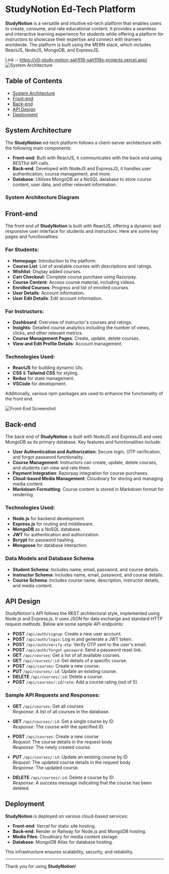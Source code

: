 # StudyNotion Ed-Tech Platform

**StudyNotion** is a versatile and intuitive ed-tech platform that enables users to create, consume, and rate educational content. It provides a seamless and interactive learning experience for students while offering a platform for instructors to showcase their expertise and connect with learners worldwide. The platform is built using the MERN stack, which includes ReactJS, NodeJS, MongoDB, and ExpressJS.

Link :- https://v0-study-notion-sah1l19-sah1l19s-projects.vercel.app/
![System Architecture](https://github.com/user-attachments/assets/2218d8e3-a1a3-4172-be94-d08cf65cc61c)
## Table of Contents

- [System Architecture](#system-architecture)
- [Front-end](#front-end)
- [Back-end](#back-end)
- [API Design](#api-design)
- [Deployment](#deployment)

## System Architecture

The **StudyNotion** ed-tech platform follows a client-server architecture with the following main components:

- **Front-end**: Built with ReactJS, it communicates with the back end using RESTful API calls.
- **Back-end**: Developed with NodeJS and ExpressJS, it handles user authentication, course management, and more.
- **Database**: Utilizes MongoDB as a NoSQL database to store course content, user data, and other relevant information.

### System Architecture Diagram



## Front-end

The front end of **StudyNotion** is built with ReactJS, offering a dynamic and responsive user interface for students and instructors. Here are some key pages and functionalities:

### For Students:
- **Homepage**: Introduction to the platform.
- **Course List**: List of available courses with descriptions and ratings.
- **Wishlist**: Display added courses.
- **Cart Checkout**: Complete course purchase using Razorpay.
- **Course Content**: Access course material, including videos.
- **Enrolled Courses**: Progress and list of enrolled courses.
- **User Details**: Account information.
- **User Edit Details**: Edit account information.

### For Instructors:
- **Dashboard**: Overview of instructor's courses and ratings.
- **Insights**: Detailed course analytics including the number of views, clicks, and other relevant metrics.
- **Course Management Pages**: Create, update, delete courses.
- **View and Edit Profile Details**: Account management.

### Technologies Used:
- **ReactJS** for building dynamic UIs.
- **CSS** & **Tailwind CSS** for styling.
- **Redux** for state management.
- **VSCode** for development.

Additionally, various npm packages are used to enhance the functionality of the front end.

![Front-End Screenshot](https://github.com/user-attachments/assets/e54953e1-bbc0-4b4f-9317-b753fdd9c9f5)

## Back-end

The back end of **StudyNotion** is built with NodeJS and ExpressJS and uses MongoDB as its primary database. Key features and functionalities include:

- **User Authentication and Authorization**: Secure login, OTP verification, and forgot password functionality.
- **Course Management**: Instructors can create, update, delete courses, and students can view and rate them.
- **Payment Integration**: Razorpay integration for course purchases.
- **Cloud-based Media Management**: Cloudinary for storing and managing media content.
- **Markdown Formatting**: Course content is stored in Markdown format for rendering.

### Technologies Used:
- **Node.js** for backend development.
- **Express.js** for routing and middleware.
- **MongoDB** as a NoSQL database.
- **JWT** for authentication and authorization.
- **Bcrypt** for password hashing.
- **Mongoose** for database interaction.

### Data Models and Database Schema

- **Student Schema**: Includes name, email, password, and course details.
- **Instructor Schema**: Includes name, email, password, and course details.
- **Course Schema**: Includes course name, description, instructor details, and media content.

## API Design

StudyNotion's API follows the REST architectural style, implemented using Node.js and Express.js. It uses JSON for data exchange and standard HTTP request methods. Below are some sample API endpoints:

- **POST** `/api/auth/signup`: Create a new user account.
- **POST** `/api/auth/login`: Log in and generate a JWT token.
- **POST** `/api/auth/verify-otp`: Verify OTP sent to the user's email.
- **POST** `/api/auth/forgot-password`: Send a password reset link.
- **GET** `/api/courses`: Get a list of all available courses.
- **GET** `/api/courses/:id`: Get details of a specific course.
- **POST** `/api/courses`: Create a new course.
- **PUT** `/api/courses/:id`: Update an existing course.
- **DELETE** `/api/courses/:id`: Delete a course.
- **POST** `/api/courses/:id/rate`: Add a course rating (out of 5).

### Sample API Requests and Responses:

- **GET** `/api/courses`: Get all courses  
  _Response_: A list of all courses in the database.

- **GET** `/api/courses/:id`: Get a single course by ID  
  _Response_: The course with the specified ID.

- **POST** `/api/courses`: Create a new course  
  _Request_: The course details in the request body  
  _Response_: The newly created course.

- **PUT** `/api/courses/:id`: Update an existing course by ID  
  _Request_: The updated course details in the request body  
  _Response_: The updated course.

- **DELETE** `/api/courses/:id`: Delete a course by ID  
  _Response_: A success message indicating that the course has been deleted.

## Deployment

**StudyNotion** is deployed on various cloud-based services:

- **Front-end**: Vercel for static site hosting.
- **Back-end**: Render or Railway for Node.js and MongoDB hosting.
- **Media Files**: Cloudinary for media content storage.
- **Database**: MongoDB Atlas for database hosting.

This infrastructure ensures scalability, security, and reliability.

---

Thank you for using **StudyNotion**!
